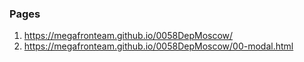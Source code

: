 ### Pages
1. <https://megafronteam.github.io/0058DepMoscow/>
2. <https://megafronteam.github.io/0058DepMoscow/00-modal.html>
